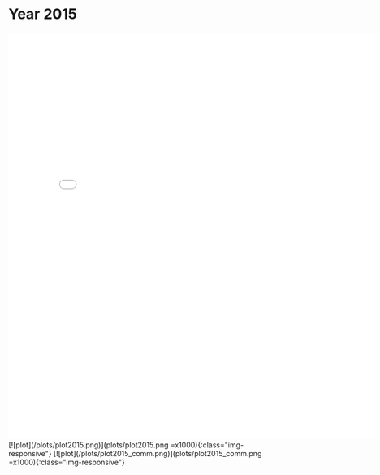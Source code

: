 # Year 2015
<embed type="text/html" src="plots/plot2015_750.html" width="800" height="800">
[![plot](/plots/plot2015.png)](plots/plot2015.png =x1000){:class="img-responsive"}
[![plot](/plots/plot2015_comm.png)](plots/plot2015_comm.png =x1000){:class="img-responsive"}

